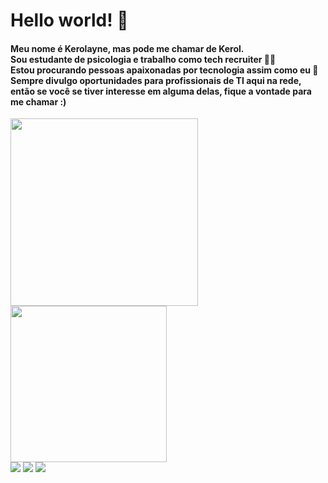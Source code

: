 <!DOCTYPE html>
<html>

</head>
<body>
  <h1>
    <span>Hello world! 👋</span>
  </h1>
  <h4>
    Meu nome é Kerolayne, mas pode me chamar de Kerol. <br>
	  Sou estudante de psicologia e trabalho como tech recruiter 👩‍💻<br>
    Estou procurando pessoas apaixonadas por tecnologia assim como eu 🔎<br>
    Sempre divulgo oportunidades para profissionais de TI aqui na rede, então se você se tiver interesse em alguma delas, fique a vontade para me chamar :)
  </h4>
  <div class="imagem-container">
    <img src="https://user-images.githubusercontent.com/110194786/233264900-e4166eb4-4d1d-4dfd-a9fa-6ef9ab4043e3.png" width="300px">
    <img src="https://badges.devskiller.com/badges/4sDRLPn1nWVk9laCUjqkTW.png" width="250px" />
  </div>
  <div>
    <a href="mailto:kerolayne.barros@dqrtech.com.br"><img src="https://img.shields.io/badge/Gmail-D14836?style=for-the-badge&logo=gmail&logoColor=white" target="_blank"></a>
    <a href="https://www.linkedin.com/in/kerolayne-barros/" target="_blank"><img src="https://img.shields.io/badge/-LinkedIn-%230077B5?style=for-the-badge&logo=linkedin&logoColor=white" target="_blank"></a>
    <a href="https://www.instagram.com/kerolcristinabr/" target="_blank"><img src="https://img.shields.io/badge/-Instagram-%23E4405F?style=for-the-badge&logo=instagram&logoColor=white" target="_blank"></a>
  </div>
</body>
</html>

	

<!---
kerol-barros/kerol-barros is a ✨ special ✨ repository because its `README.md` (this file) appears on your GitHub profile.
You can click the Preview link to take a look at your changes.
--->
